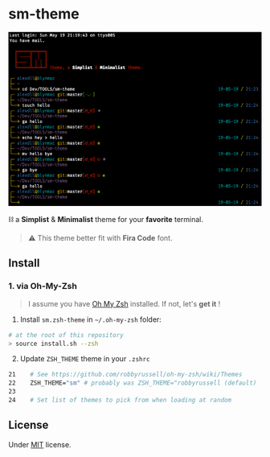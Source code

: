 # sm-theme

![sm-theme](./docs/sm-theme.png)

⛓ a **Simplist** & **Minimalist** theme for your **favorite** terminal.

> ⚠️ This theme better fit with **Fira Code** font.

## Install

### 1. via Oh-My-Zsh

> I assume you have [Oh My Zsh](https://ohmyz.sh/) installed. If not, let's **get it** !

1. Install `sm.zsh-theme` in  `~/.oh-my-zsh` folder:

```bash
# at the root of this repository
> source install.sh --zsh
```

2. Update `ZSH_THEME` theme in your `.zshrc`

```bash
21    # See https://github.com/robbyrussell/oh-my-zsh/wiki/Themes
22    ZSH_THEME="sm" # probably was ZSH_THEME="robbyrussell (default)
23
24    # Set list of themes to pick from when loading at random
```

## License

Under [MIT](https://github.com/blyndusk/sm-theme/blob/master/LICENSE) license.
